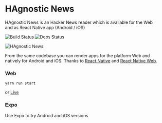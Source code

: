 # HAgnostic News

HAgnostic News is an Hacker News reader which is available for the Web and as React Native app (Android / iOS)

<a href="https://travis-ci.org/grigio/HAgnostic-News">
  <img src="https://travis-ci.org/grigio/HAgnostic-News.svg" alt="Build Status" />
</a>

  <img src="https://david-dm.org/grigio/HAgnostic-News.svg" alt="Deps Status" />

![HAgnostic News](https://cloud.githubusercontent.com/assets/8074/18037131/149c2f34-6d7d-11e6-83d0-82af574301e3.png)

From the same codebase you can render apps for the platform Web and natively for Android and iOS. Thanks to [React Native](https://facebook.github.io/react-native/) and [React Native Web](https://github.com/necolas/react-native-web).

### Web

```
yarn run start
```

or [Live](https://grigio.github.io/HAgnostic-News/)

### Expo

Use Expo to try Android and iOS versions